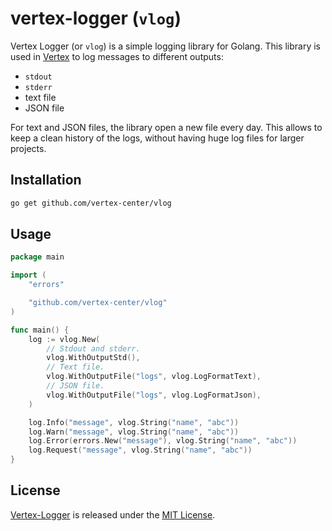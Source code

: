# vertex-logger (`vlog`)

Vertex Logger (or `vlog`) is a simple logging library for Golang. This library is used in [Vertex](https://github.com/vertex-center/vertex) to log messages to different outputs:

- `stdout`
- `stderr`
- text file
- JSON file

For text and JSON files, the library open a new file every day. This allows to keep a clean history of the logs, without having huge log files for larger projects.

## Installation

```bash
go get github.com/vertex-center/vlog
```

## Usage

```go
package main

import (
	"errors"

	"github.com/vertex-center/vlog"
)

func main() {
	log := vlog.New(
		// Stdout and stderr.
		vlog.WithOutputStd(),
		// Text file.
		vlog.WithOutputFile("logs", vlog.LogFormatText),
		// JSON file.
		vlog.WithOutputFile("logs", vlog.LogFormatJson),
	)

	log.Info("message", vlog.String("name", "abc"))
	log.Warn("message", vlog.String("name", "abc"))
	log.Error(errors.New("message"), vlog.String("name", "abc"))
	log.Request("message", vlog.String("name", "abc"))
}
```

## License

[Vertex-Logger](https://github.com/vertex-center/vertex-logger) is released under the [MIT License](./LICENSE.md).
